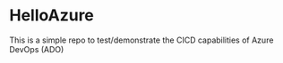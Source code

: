 # HelloAzure

This is a simple repo to test/demonstrate the CICD capabilities of Azure DevOps (ADO)

